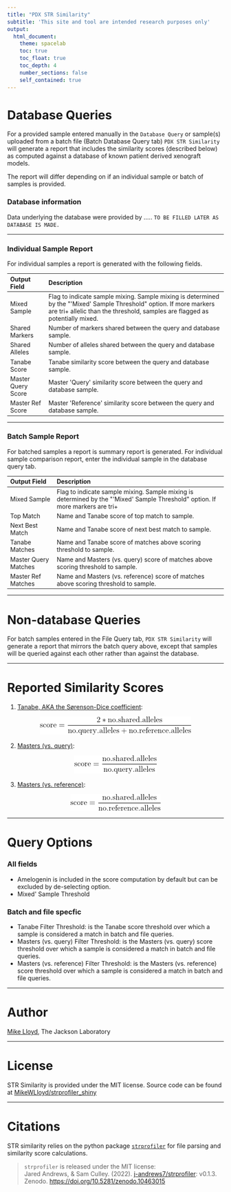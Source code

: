 ```yaml
---
title: "PDX STR Similarity"
subtitle: 'This site and tool are intended research purposes only'
output: 
  html_document:
    theme: spacelab
    toc: true
    toc_float: true
    toc_depth: 4
    number_sections: false
    self_contained: true
---
```


# Database Queries  
For a provided sample entered manually in the `Database Query` or sample(s) uploaded from a batch file (Batch Database Query tab)
`PDX STR Similarity` will generate a report that includes the similarity scores (described below) as computed against a database of known patient derived xenograft models.  
</p>
The report will differ depending on if an individual sample or batch of samples is provided.   

### Database information
Data underlying the database were provided by ..... `TO BE FILLED LATER AS DATABASE IS MADE.`   

---

### Individual Sample Report
For individual samples a report is generated with the following fields.

| Output Field | Description |
| :--- |    :----   |
| Mixed Sample      | Flag to indicate sample mixing. Sample mixing is determined by the "'Mixed' Sample Threshold" option. If more markers are tri+ allelic than the threshold, samples are flagged as potentially mixed. |
| Shared Markers   | Number of markers shared between the query and database sample. |
| Shared Alleles   | Number of alleles shared between the query and database sample. |
| Tanabe Score | Tanabe similarity score between the query and database sample. |
| Master Query Score | Master 'Query' similarity score between the query and database sample. |
| Master Ref Score | Master 'Reference' similarity score between the query and database sample. |

---

### Batch Sample Report 
For batched samples a report is summary report is generated. For individual sample comparison report, enter the individual sample in the database query tab.

| Output Field | Description |
| :---        |    :----   |
| Mixed Sample | Flag to indicate sample mixing. Sample mixing is determined by the "'Mixed' Sample Threshold" option. If more markers are tri+ 
| Top Match |	Name and Tanabe score of top match to sample. |
| Next Best Match |	Name and Tanabe score of next best match to sample. |
| Tanabe Matches | Name and Tanabe score of matches above scoring threshold to sample. |
| Master Query Matches | Name and Masters (vs. query) score of matches above scoring threshold to sample. |
| Master Ref Matches | Name and Masters (vs. reference) score of matches above scoring threshold to sample. |

---

# Non-database Queries
For batch samples entered in the File Query tab, `PDX STR Similarity` will generate a report that mirrors the batch query above, except that samples will be queried against each other rather than against the database. 

---

# Reported Similarity Scores
1. <a href="https://www.doi.org/10.11418/jtca1981.18.4_329" target="_blank">Tanabe, AKA the Sørenson-Dice coefficient</a>:  

<p align="center">
  <img src="tanabe.png"/>
</p>

2. <a href="https://www.ncbi.nlm.nih.gov/pubmed/11416159" target="_blank">Masters (vs. query)</a>:  

<p align="center">
  <img src="masters_query.png"/>
</p>

3. <a href="https://www.ncbi.nlm.nih.gov/pubmed/11416159" target="_blank">Masters (vs. reference)</a>:  


<p align="center">
  <img src="masters_ref.png"/>
</p>

---

# Query Options

### All fields

* Amelogenin is included in the score computation by default but can be excluded by de-selecting option.
* Mixed' Sample Threshold

### Batch and file specfic

* Tanabe Filter Threshold: is the Tanabe score threshold over which a sample is considered a match in batch and file queries. 
* Masters (vs. query) Filter Threshold: is the Masters (vs. query) score threshold over which a sample is considered a match in batch and file queries.
* Masters (vs. reference) Filter Threshold: is the Masters (vs. reference) score threshold over which a sample is considered a match in batch and file queries.

---

# Author
<a href="https://github.com/MikeWLloyd" target="_blank">Mike Lloyd</a>, The Jackson Laboratory

---

# License 
STR Similarity is provided under the MIT license. Source code can be found at <a href="https://github.com/MikeWLloyd/strprofiler_shiny/" target="_blank">MikeWLloyd/strprofiler_shiny</a>

---

# Citations
STR similarity relies on the python package <a href="https://pypi.org/project/strprofiler/" target="_blank">`strprofiler`</a> for file parsing and similarity score calculations.

> `strprofiler` is released under the MIT license:    
> Jared Andrews, & Sam Culley. (2022). <a href="https://github.com/j-andrews7/strprofiler" target="_blank">j-andrews7/strprofiler</a>: v0.1.3. Zenodo. <a href="https://doi.org/10.5281/zenodo.10463015" target="_blank">https://doi.org/10.5281/zenodo.10463015</a>


